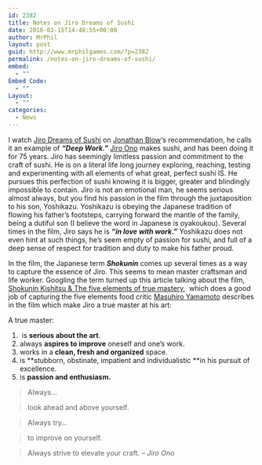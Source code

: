 ```yaml
---
id: 2382
title: Notes on Jiro Dreams of Sushi
date: 2016-02-15T14:48:55+00:00
author: MrPhil
layout: post
guid: http://www.mrphilgames.com/?p=2382
permalink: /notes-on-jiro-dreams-of-sushi/
embed:
  - ""
Embed Code:
  - ""
Layout:
  - ""
categories:
  - News
---
```

I watch [Jiro Dreams of Sushi](https://www.youtube.com/watch?v=M-aGPniFvS0) on [Jonathan Blow](https://twitter.com/Jonathan_Blow)&#8216;s recommendation, he calls it an example of **_&#8220;Deep Work.&#8221;_** [Jiro Ono](https://en.wikipedia.org/wiki/Jiro_Ono_(chef)) makes sushi, and has been doing it for 75 years. Jiro has seemingly limitless passion and commitment to the craft of sushi. He is on a literal life long journey exploring, reaching, testing and experimenting with all elements of what great, perfect sushi IS. He pursues this perfection of sushi knowing it is bigger, greater and blindingly impossible to contain. Jiro is not an emotional man, he seems serious almost always, but you find his passion in the film through the juxtaposition to his son, Yoshikazu. Yoshikazu is obeying the Japanese tradition of flowing his father&#8217;s footsteps, carrying forward the mantle of the family, being a dutiful son (I believe the word in Japanese is oyakoukou). Several times in the film, Jiro says he is **_&#8220;in love with work.&#8221;_** Yoshikazu does not even hint at such things, he&#8217;s seem empty of passion for sushi, and full of a deep sense of respect for tradition and duty to make his father proud.

In the film, the Japanese term **_Shokunin_** comes up several times as a way to capture the essence of Jiro. This seems to mean master craftsman and life worker. Googling the term turned up this article talking about the film, [Shokunin Kishitsu & The five elements of true mastery](http://www.presentationzen.com/presentationzen/2015/05/the-five-secrets-to-mastery.html),  which does a good job of capturing the five elements food critic [Masuhiro Yamamoto](http://amzn.com/1452127913) describes in the film which make Jiro a true master at his art:

A true master:

  1.  is **serious about the art**.
  2. always **aspires to improve** oneself and one&#8217;s work.
  3. works in a **clean, fresh and organized** space.
  4. is **stubborn, obstinate, impatient and individualistic **in his pursuit of excellence.
  5. is **passion and enthusiasm.**

> Always&#8230;
  
> look ahead and above yourself.
  
> Always try&#8230;
  
> to improve on yourself.
  
> Always strive to elevate your craft. &#8211; _Jiro Ono_